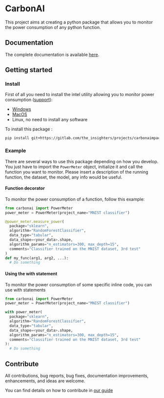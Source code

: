 # CarbonAI

This project aims at creating a python package that allows you to monitor the power consumption of any python function.

## Documentation

The complete documentation is available [here](https://the_insighters.gitlab.io/projects/carbonaimpact/).

## Getting started
### Install

First of all you need to install the intel utility allowing you to monitor power consumption ([support](https://software.intel.com/en-us/articles/intel-power-gadget)):
* [Windows](https://software.intel.com/file/823776/download)
* [MacOS](https://software.intel.com/sites/default/files/managed/91/6b/Intel%20Power%20Gadget.dmg)
* Linux, no need to install any software

To install this package :
```sh
pip install git+https://gitlab.com/the_insighters/projects/carbonaimpact.git
```

### Example

There are several ways to use this package depending on how you develop.
You just have to import the `PowerMeter` object, initialize it and call the function you want to monitor.
Please insert a description of the running function, the dataset, the model, any info would be useful.

#### Function decorator
To monitor the power consumption of a function, follow this example:
```python
from carbonai import PowerMeter
power_meter = PowerMeter(project_name="MNIST classifier")

@power_meter.measure_power(
  package="sklearn",
  algorithm="RandomForestClassifier",
  data_type="tabular",
  data_shape=<your_data>.shape,
  algorithm_params="n_estimators=300, max_depth=15",
  comments="Classifier trained on the MNIST dataset, 3rd test"
)
def my_func(arg1, arg2, ...):
  # Do something
```

#### Using the with statement
To monitor the power consumption of some specific inline code, you can use with statements

```python
from carbonai import PowerMeter
power_meter = PowerMeter(project_name="MNIST classifier")

with power_meter(
  package="sklearn",
  algorithm="RandomForestClassifier",
  data_type="tabular",
  data_shape=<your_data>.shape,
  algorithm_params="n_estimators=300, max_depth=15",
  comments="Classifier trained on the MNIST dataset, 3rd test"
):
  # Do something
```

## Contribute

All contributions, bug reports, bug fixes, documentation improvements, enhancements, and ideas are welcome.

You can find details on how to contribute in [our guide](CONTRIBUTING.md)
